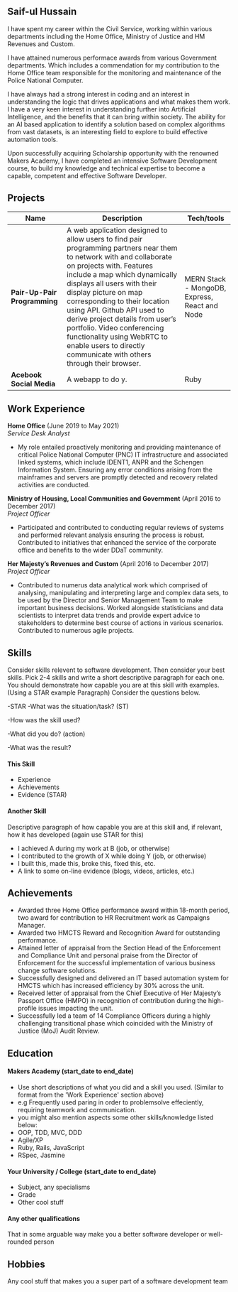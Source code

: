 ## Saif-ul Hussain

I have spent my career within the Civil Service, working within various departments including the Home Office, Ministry of Justice and HM Revenues and Custom. 

I have attained numerous performace awards from various Government departments. Which includes a commendation for my contribution to the Home Office team responsible for the monitoring and maintenance of the Police National Computer.

I have always had a strong interest in coding and an interest in understanding the logic that drives applications and what makes them work. I have a very keen interest in understanding further into Artificial Intelligence, and the benefits that it can bring within society. The ability for an AI based application to identify a solution based on complex algorithms from vast datasets, is an interesting field to explore to build effective automation tools.

Upon successfully acquiring Scholarship opportunity with the renowned Makers Academy, I have completed an intensive Software Development course, to build my knowledge and technical expertise to become a capable, competent and effective Software Developer.

## Projects

| Name                         | Description       | Tech/tools        |
| ---------------------------- | ----------------- | ----------------- |
| **Pair-Up-Pair Programming** | A web application designed to allow users to find pair programming partners near them to network with and collaborate on projects with. Features include a map which dynamically displays all users with their display picture on map corresponding to their location using API. Github API used to derive project details from user’s portfolio. Video conferencing functionality using WebRTC to enable users to directly communicate with others through their browser. | MERN Stack - MongoDB, Express, React and Node|
| **Acebook Social Media**     | A webapp to do y. | Ruby              |

## Work Experience

**Home Office** (June 2019 to May 2021)  
_Service Desk Analyst_

- My role entailed proactively monitoring and providing maintenance of critical Police National Computer (PNC) IT infrastructure and associated linked systems, which include IDENT1, ANPR and the Schengen Information System. Ensuring any error conditions arising from the mainframes and servers are promptly detected and recovery related activities are conducted.

**Ministry of Housing, Local Communities and Government** (April 2016 to December 2017)  
_Project Officer_

- Participated and contributed to conducting regular reviews of systems and performed relevant analysis ensuring the process is robust. Contributed to initiatives that enhanced the service of the corporate office and benefits to the wider DDaT community.

**Her Majesty’s Revenues and Custom** (April 2016 to December 2017)  
_Project Officer_

- Contributed to numerus data analytical work which comprised of analysing, manipulating and interpreting large and complex data sets, to be used by the Director and Senior Management Team to make important business decisions. Worked alongside statisticians and data scientists to interpret data trends and provide expert advice to stakeholders to determine best course of actions in various scenarios. Contributed to numerous agile projects. 

## Skills

Consider skills relevent to software development. Then consider your best skills. Pick 2-4 skills and write a short descriptive paragraph for each one. You should demonstrate how capable you are at this skill with examples.
(Using a STAR example Paragraph) Consider the questions below.

-STAR
-What was the situation/task? (ST)

-How was the skill used?

-What did you do? (action)

-What was the result?


#### This Skill

- Experience
- Achievements
- Evidence (STAR)

#### Another Skill

Descriptive paragraph of how capable you are at this skill and, if relevant, how it has developed (again use STAR for this)

- I achieved A during my work at B (job, or otherwise)
- I contributed to the growth of X while doing Y (job, or otherwise)
- I built this, made this, broke this, fixed this, etc.
- A link to some on-line evidence (blogs, videos, articles, etc.)

## Achievements
- Awarded three Home Office performance award within 18-month period, two award for contribution to HR Recruitment work as Campaigns Manager.
- Awarded two HMCTS Reward and Recognition Award for outstanding performance.
- Attained letter of appraisal from the Section Head of the Enforcement and Compliance Unit and personal praise from the Director of Enforcement for the successful implementation of various business change software solutions. 
- Successfully designed and delivered an IT based automation system for HMCTS which has increased efficiency by 30% across the unit.
- Received letter of appraisal from the Chief Executive of Her Majesty’s Passport Office (HMPO) in recognition of contribution during the high-profile issues impacting the unit.
- Successfully led a team of 14 Compliance Officers during a highly challenging transitional phase which coincided with the Ministry of Justice (MoJ) Audit Review.

## Education

#### Makers Academy (start_date to end_date)
- Use short descriptions of what you did and a skill you used. (Similar to format from the 'Work Experience' section above)
- e.g Frequently used paring in order to problemsolve effeciently, requiring teamwork and communication.
- you might also mention aspects some other skills/knowledge listed below: 
- OOP, TDD, MVC, DDD
- Agile/XP
- Ruby, Rails, JavaScript
- RSpec, Jasmine

#### Your University / College (start_date to end_date)

- Subject, any specialisms
- Grade
- Other cool stuff

#### Any other qualifications

That in some arguable way make you a better software developer or well-rounded person

## Hobbies

Any cool stuff that makes you a super part of a software development team
